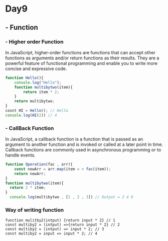 # Day9
## - Function 
### - Higher order Function 

In JavaScript, higher-order functions are functions that can accept other functions as arguments and/or return functions as their results. They are a powerful feature of functional programming and enable you to write more concise and expressive code.
``` javascript
function Hello(){
    console.log("Hello");
    function multibytwo(item){
        return item * 2;
    }
    return multibytwo;
}
cosnt HI = Hello(); // Hello
console.log(HI(2)) // 4
```
    
### - CallBack Function
In JavaScript, a callback function is a function that is passed as an argument to another function and is invoked or called at a later point in time. Callback functions are commonly used in asynchronous programming or to handle events.

``` javascript
function Operation(fac , arr){
    const newArr = arr.map(item = > fac(item));
    return newArr;
}
function multibytwo(item){
  return 2 * item;
}
  console.log(multibytwo , [1 , 2 , 3]) // Output = 2 4 6
```
### Way of writing function 
``` javascritp
function mulitby2(intput) {return input * 2} // 1
const multiby2 = (intput) =>{return input * 2} // 2
const multiby2 = (intput) => input * 2; // 3
const multiby2 = input => input * 2; // 4
```
